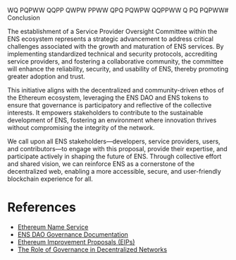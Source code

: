 WQ PQPWW  QQPP QWPW PPWW  QPQ PQWPW  QQPPWW Q PQ PQPWW# Conclusion

The establishment of a Service Provider Oversight Committee within the ENS ecosystem represents a strategic advancement to address critical challenges associated with the growth and maturation of ENS services. By implementing standardized technical and security protocols, accrediting service providers, and fostering a collaborative community, the committee will enhance the reliability, security, and usability of ENS, thereby promoting greater adoption and trust.

This initiative aligns with the decentralized and community-driven ethos of the Ethereum ecosystem, leveraging the ENS DAO and ENS tokens to ensure that governance is participatory and reflective of the collective interests. It empowers stakeholders to contribute to the sustainable development of ENS, fostering an environment where innovation thrives without compromising the integrity of the network.

We call upon all ENS stakeholders—developers, service providers, users, and contributors—to engage with this proposal, provide their expertise, and participate actively in shaping the future of ENS. Through collective effort and shared vision, we can reinforce ENS as a cornerstone of the decentralized web, enabling a more accessible, secure, and user-friendly blockchain experience for all.

# References

- [Ethereum Name Service](https://ens.domains/)
- [ENS DAO Governance Documentation](https://docs.ens.domains/)
- [Ethereum Improvement Proposals (EIPs)](https://eips.ethereum.org/)
- [The Role of Governance in Decentralized Networks](https://medium.com/) 